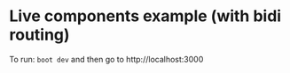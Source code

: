 # Live components example (with bidi routing)

To run: `boot dev` and then go to http://localhost:3000
